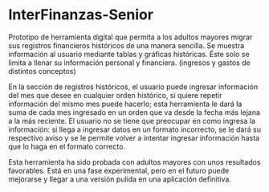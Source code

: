 # InterFinanzas-Senior
Prototipo de herramienta digital que permita a los adultos mayores migrar sus registros financieros históricos de una manera sencilla. 
Se muestra información al usuario mediante tablas y gráficas históricas. Éste solo se limita a llenar su información personal y financiera. (ingresos y gastos de distintos conceptos) 

En la sección de registros históricos, el usuario puede ingresar información del mes que desee en cualquier orden histórico, si quiere repetir información del mismo mes puede hacerlo; esta herramienta le dará la suma de cada mes ingresado en un orden que va desde la fecha más lejana a la más reciente. El usuario no se tiene que preocupar en como ingresa la información: si llega a ingresar datos en un formato incorrecto, se le dará su respectivo aviso y se le permite volver a intentar ingresar información hasta que lo haga en el formato correcto.

Esta herramienta ha sido probada con adultos mayores con unos resultados favorables. Está en una fase experimental, pero en el futuro puede mejorarse y llegar a una versión pulida en una aplicación definitiva.
